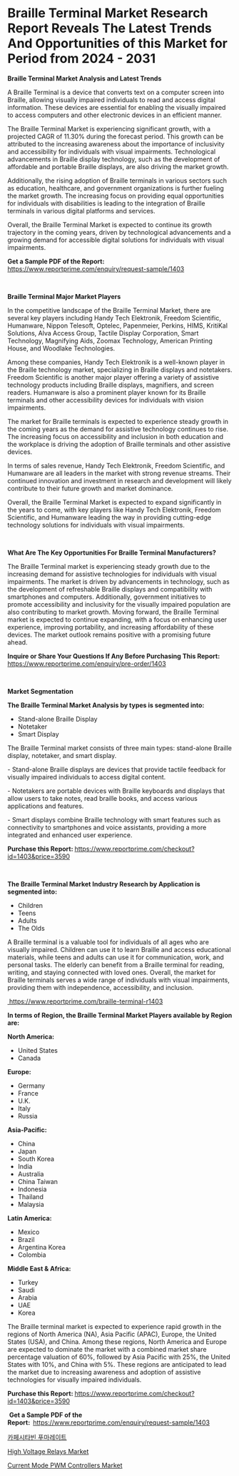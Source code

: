 <p><h1>Braille Terminal Market Research Report Reveals The Latest Trends And Opportunities of this Market for Period from 2024 - 2031</h1></p><p><strong>Braille Terminal Market Analysis and Latest Trends</strong></p>
<p><p>A Braille Terminal is a device that converts text on a computer screen into Braille, allowing visually impaired individuals to read and access digital information. These devices are essential for enabling the visually impaired to access computers and other electronic devices in an efficient manner.</p><p>The Braille Terminal Market is experiencing significant growth, with a projected CAGR of 11.30% during the forecast period. This growth can be attributed to the increasing awareness about the importance of inclusivity and accessibility for individuals with visual impairments. Technological advancements in Braille display technology, such as the development of affordable and portable Braille displays, are also driving the market growth.</p><p>Additionally, the rising adoption of Braille terminals in various sectors such as education, healthcare, and government organizations is further fueling the market growth. The increasing focus on providing equal opportunities for individuals with disabilities is leading to the integration of Braille terminals in various digital platforms and services.</p><p>Overall, the Braille Terminal Market is expected to continue its growth trajectory in the coming years, driven by technological advancements and a growing demand for accessible digital solutions for individuals with visual impairments.</p></p>
<p><strong>Get a Sample PDF of the Report:&nbsp;</strong> <a href="https://www.reportprime.com/enquiry/request-sample/1403">https://www.reportprime.com/enquiry/request-sample/1403</a></p>
<p>&nbsp;</p>
<p><strong>Braille Terminal Major Market Players</strong></p>
<p><p>In the competitive landscape of the Braille Terminal Market, there are several key players including Handy Tech Elektronik, Freedom Scientific, Humanware, Nippon Telesoft, Optelec, Papenmeier, Perkins, HIMS, KritiKal Solutions, Alva Access Group, Tactile Display Corporation, Smart Technology, Magnifying Aids, Zoomax Technology, American Printing House, and Woodlake Technologies. </p><p>Among these companies, Handy Tech Elektronik is a well-known player in the Braille technology market, specializing in Braille displays and notetakers. Freedom Scientific is another major player offering a variety of assistive technology products including Braille displays, magnifiers, and screen readers. Humanware is also a prominent player known for its Braille terminals and other accessibility devices for individuals with vision impairments.</p><p>The market for Braille terminals is expected to experience steady growth in the coming years as the demand for assistive technology continues to rise. The increasing focus on accessibility and inclusion in both education and the workplace is driving the adoption of Braille terminals and other assistive devices.</p><p>In terms of sales revenue, Handy Tech Elektronik, Freedom Scientific, and Humanware are all leaders in the market with strong revenue streams. Their continued innovation and investment in research and development will likely contribute to their future growth and market dominance.</p><p>Overall, the Braille Terminal Market is expected to expand significantly in the years to come, with key players like Handy Tech Elektronik, Freedom Scientific, and Humanware leading the way in providing cutting-edge technology solutions for individuals with visual impairments.</p></p>
<p>&nbsp;</p>
<p><strong>What Are The Key Opportunities For Braille Terminal Manufacturers?</strong></p>
<p><p>The Braille Terminal market is experiencing steady growth due to the increasing demand for assistive technologies for individuals with visual impairments. The market is driven by advancements in technology, such as the development of refreshable Braille displays and compatibility with smartphones and computers. Additionally, government initiatives to promote accessibility and inclusivity for the visually impaired population are also contributing to market growth. Moving forward, the Braille Terminal market is expected to continue expanding, with a focus on enhancing user experience, improving portability, and increasing affordability of these devices. The market outlook remains positive with a promising future ahead.</p></p>
<p><strong>Inquire or Share Your Questions If Any Before Purchasing This Report:</strong> <a href="https://www.reportprime.com/enquiry/pre-order/1403">https://www.reportprime.com/enquiry/pre-order/1403</a></p>
<p>&nbsp;</p>
<p><strong>Market Segmentation</strong></p>
<p><strong>The Braille Terminal Market Analysis by types is segmented into:</strong></p>
<p><ul><li>Stand-alone Braille Display</li><li>Notetaker</li><li>Smart Display</li></ul></p>
<p><p>The Braille Terminal market consists of three main types: stand-alone Braille display, notetaker, and smart display. </p><p>- Stand-alone Braille displays are devices that provide tactile feedback for visually impaired individuals to access digital content.</p><p>- Notetakers are portable devices with Braille keyboards and displays that allow users to take notes, read braille books, and access various applications and features.</p><p>- Smart displays combine Braille technology with smart features such as connectivity to smartphones and voice assistants, providing a more integrated and enhanced user experience.</p></p>
<p><strong>Purchase this Report:&nbsp;</strong><a href="https://www.reportprime.com/checkout?id=1403&price=3590">https://www.reportprime.com/checkout?id=1403&price=3590</a></p>
<p>&nbsp;</p>
<p><strong>The Braille Terminal Market Industry Research by Application is segmented into:</strong></p>
<p><ul><li>Children</li><li>Teens</li><li>Adults</li><li>The Olds</li></ul></p>
<p><p>A Braille terminal is a valuable tool for individuals of all ages who are visually impaired. Children can use it to learn Braille and access educational materials, while teens and adults can use it for communication, work, and personal tasks. The elderly can benefit from a Braille terminal for reading, writing, and staying connected with loved ones. Overall, the market for Braille terminals serves a wide range of individuals with visual impairments, providing them with independence, accessibility, and inclusion.</p></p>
<p><a href="https://www.reportprime.com/braille-terminal-r1403">&nbsp;https://www.reportprime.com/braille-terminal-r1403</a></p>
<p><strong>In terms of Region, the Braille Terminal Market Players available by Region are:</strong></p>
<p>
    <p> <strong> North America: </strong>
        <ul>
            <li>United States</li>
            <li>Canada</li>
        </ul>
        </p> 
    <p> <strong> Europe: </strong>
        <ul>
            <li>Germany</li>
            <li>France</li>
            <li>U.K.</li>
            <li>Italy</li>
            <li>Russia</li>
        </ul>
        </p> 
    <p> <strong> Asia-Pacific: </strong>
        <ul>
            <li>China</li>
            <li>Japan</li>
            <li>South Korea</li>
            <li>India</li>
            <li>Australia</li>
            <li>China Taiwan</li>
            <li>Indonesia</li>
            <li>Thailand</li>
            <li>Malaysia</li>
        </ul>
        </p> 
    <p> <strong> Latin America: </strong>
        <ul>
            <li>Mexico</li>
            <li>Brazil</li>
            <li>Argentina Korea</li>
            <li>Colombia</li>
        </ul>
        </p> 
    <p> <strong> Middle East & Africa: </strong>
        <ul>
            <li>Turkey</li>
            <li>Saudi</li>
            <li>Arabia</li>
            <li>UAE</li>
            <li>Korea</li>
        </ul>
    </p>
    </p>
<p><p>The Braille terminal market is expected to experience rapid growth in the regions of North America (NA), Asia Pacific (APAC), Europe, the United States (USA), and China. Among these regions, North America and Europe are expected to dominate the market with a combined market share percentage valuation of 60%, followed by Asia Pacific with 25%, the United States with 10%, and China with 5%. These regions are anticipated to lead the market due to increasing awareness and adoption of assistive technologies for visually impaired individuals.</p></p>
<p><strong>Purchase this Report: </strong><a href="https://www.reportprime.com/checkout?id=1403&price=3590">https://www.reportprime.com/checkout?id=1403&price=3590</a></p>
<p>&nbsp;<strong>Get a Sample PDF of the Report:&nbsp;&nbsp;</strong><a href="https://www.reportprime.com/enquiry/request-sample/1403">https://www.reportprime.com/enquiry/request-sample/1403</a></p>
<p><strong></strong></p>
<p><p><a href="https://github.com/sarassiksa/Market-Research-Report-List-2/blob/main/3432373102216.md">카페시타빈 푸마레이트</a></p><p><a href="https://github.com/ZackaryHalvorson2023/Market-Research-Report-List-2/blob/main/high-voltage-relays-market.md">High Voltage Relays Market</a></p><p><a href="https://github.com/DeonteStanton2023/Market-Research-Report-List-2/blob/main/current-mode-pwm-controllers-market.md">Current Mode PWM Controllers Market</a></p></p>